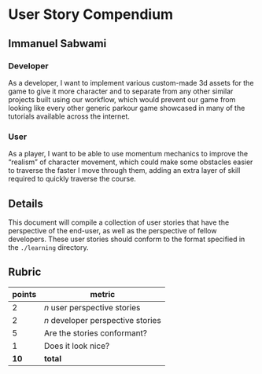 # User Story Compendium

## Immanuel Sabwami
### Developer
As a developer, I want to implement various custom-made 3d assets for the game to give it more character and to separate from any other similar projects built using our workflow, which would prevent our game from looking like every other generic parkour game showcased in many of the tutorials available across the internet.

### User
As a player, I want to be able to use momentum mechanics to improve the “realism” of character movement, which could make some obstacles easier to traverse the faster I move through them, adding an extra layer of skill required to quickly traverse the course. 

## Details
This document will compile a collection of user stories that have the perspective of the end-user, as well as the perspective of fellow developers. These user stories should conform to the format specified in the `./learning` directory.

## Rubric
| points | metric                             |
| ------ | -----------------------------------|
| 2      | _n_ user perspective stories       |
| 2      | _n_ developer perspective stories  |
| 5      | Are the stories conformant?        |
| 1      | Does it look nice?                 |
| **10** | **total**                          |
